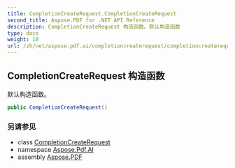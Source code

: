 ```yaml
---
title: CompletionCreateRequest.CompletionCreateRequest
second_title: Aspose.PDF for .NET API Reference
description: CompletionCreateRequest 构造函数。默认构造函数
type: docs
weight: 10
url: /zh/net/aspose.pdf.ai/completioncreaterequest/completioncreaterequest/
---
```

## CompletionCreateRequest 构造函数

默认构造函数。

```csharp
public CompletionCreateRequest()
```

### 另请参见

* class [CompletionCreateRequest](../)
* namespace [Aspose.Pdf.AI](../../../aspose.pdf.ai/)
* assembly [Aspose.PDF](../../../)